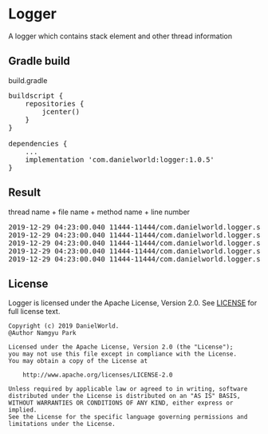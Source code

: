 # Logger
A logger which contains stack element and other thread information

## Gradle build
build.gradle
<pre>
buildscript {
    repositories {
        jcenter()
    }
}

dependencies {
    ...
    implementation 'com.danielworld:logger:1.0.5'
}
</pre>

## Result
thread name + file name + method name + line number
<pre>
2019-12-29 04:23:00.040 11444-11444/com.danielworld.logger.sample V/com.danielworld.logger.sample.MainActivity: (thread : main)[[MainActivity.kt>onCreate>#15]] Hello debug!
2019-12-29 04:23:00.040 11444-11444/com.danielworld.logger.sample V/com.danielworld.logger.sample.MainActivity: (thread : main)[[MainActivity.kt>onCreate>#16]] Hello info!
2019-12-29 04:23:00.040 11444-11444/com.danielworld.logger.sample V/com.danielworld.logger.sample.MainActivity: (thread : main)[[MainActivity.kt>onCreate>#17]] Hello verbose!
2019-12-29 04:23:00.040 11444-11444/com.danielworld.logger.sample V/com.danielworld.logger.sample.MainActivity: (thread : main)[[MainActivity.kt>onCreate>#18]] Hello warning!
2019-12-29 04:23:00.040 11444-11444/com.danielworld.logger.sample V/com.danielworld.logger.sample.MainActivity: (thread : main)[[MainActivity.kt>onCreate>#19]] Hello error!
</pre>

## License
Logger is licensed under the Apache License, Version 2.0.
See [LICENSE](LICENSE.txt) for full license text.

```
Copyright (c) 2019 DanielWorld.
@Author Namgyu Park

Licensed under the Apache License, Version 2.0 (the "License");
you may not use this file except in compliance with the License.
You may obtain a copy of the License at

    http://www.apache.org/licenses/LICENSE-2.0

Unless required by applicable law or agreed to in writing, software
distributed under the License is distributed on an "AS IS" BASIS,
WITHOUT WARRANTIES OR CONDITIONS OF ANY KIND, either express or implied.
See the License for the specific language governing permissions and
limitations under the License.
```
